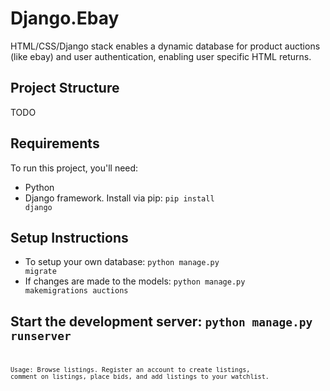 # Django.Ebay
HTML/CSS/Django stack enables a dynamic database for product auctions (like ebay) and user authentication, enabling user specific HTML returns.

## Project Structure
TODO

## Requirements

To run this project, you'll need:

- Python
- Django framework. Install via pip: <code>pip install django</code>

## Setup Instructions
- To setup your own database: <code>python manage.py migrate</code>
- If changes are made to the models: <code>python manage.py makemigrations auctions</code>

## Start the development server: <code>**python manage.py runserver**<code/>


Usage: Browse listings. Register an account to create listings, comment on listings, place bids, and add listings to your watchlist. 
